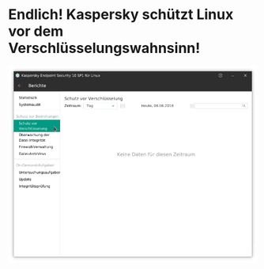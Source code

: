# Endlich!  Kaspersky schützt Linux vor dem Verschlüsselungswahnsinn!

![KESL kontra Verschlüsselungswahnsinn](./kesl-abhilfe.png)
